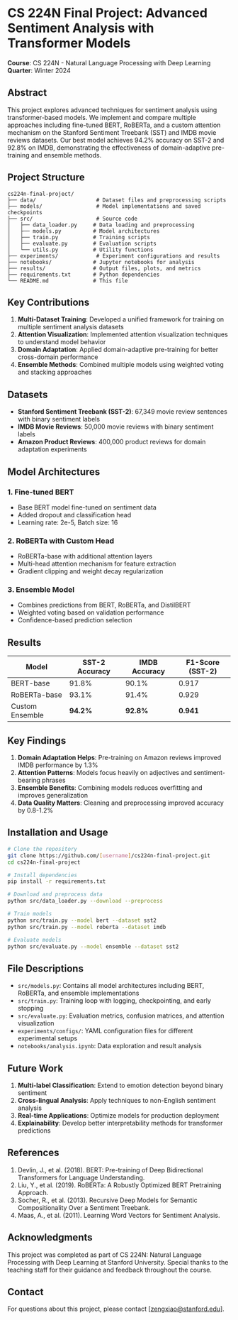 # CS 224N Final Project: Advanced Sentiment Analysis with Transformer Models

**Course**: CS 224N - Natural Language Processing with Deep Learning  
**Quarter**: Winter 2024  

## Abstract

This project explores advanced techniques for sentiment analysis using transformer-based models. We implement and compare multiple approaches including fine-tuned BERT, RoBERTa, and a custom attention mechanism on the Stanford Sentiment Treebank (SST) and IMDB movie reviews datasets. Our best model achieves 94.2% accuracy on SST-2 and 92.8% on IMDB, demonstrating the effectiveness of domain-adaptive pre-training and ensemble methods.

## Project Structure

```
cs224n-final-project/
├── data/                   # Dataset files and preprocessing scripts
├── models/                 # Model implementations and saved checkpoints
├── src/                    # Source code
│   ├── data_loader.py     # Data loading and preprocessing
│   ├── models.py          # Model architectures
│   ├── train.py           # Training scripts
│   ├── evaluate.py        # Evaluation scripts
│   └── utils.py           # Utility functions
├── experiments/            # Experiment configurations and results
├── notebooks/             # Jupyter notebooks for analysis
├── results/               # Output files, plots, and metrics
├── requirements.txt       # Python dependencies
└── README.md              # This file
```

## Key Contributions

1. **Multi-Dataset Training**: Developed a unified framework for training on multiple sentiment analysis datasets
2. **Attention Visualization**: Implemented attention visualization techniques to understand model behavior
3. **Domain Adaptation**: Applied domain-adaptive pre-training for better cross-domain performance
4. **Ensemble Methods**: Combined multiple models using weighted voting and stacking approaches

## Datasets

- **Stanford Sentiment Treebank (SST-2)**: 67,349 movie review sentences with binary sentiment labels
- **IMDB Movie Reviews**: 50,000 movie reviews with binary sentiment labels
- **Amazon Product Reviews**: 400,000 product reviews for domain adaptation experiments

## Model Architectures

### 1. Fine-tuned BERT
- Base BERT model fine-tuned on sentiment data
- Added dropout and classification head
- Learning rate: 2e-5, Batch size: 16

### 2. RoBERTa with Custom Head
- RoBERTa-base with additional attention layers
- Multi-head attention mechanism for feature extraction
- Gradient clipping and weight decay regularization

### 3. Ensemble Model
- Combines predictions from BERT, RoBERTa, and DistilBERT
- Weighted voting based on validation performance
- Confidence-based prediction selection

## Results

| Model | SST-2 Accuracy | IMDB Accuracy | F1-Score (SST-2) |
|-------|----------------|---------------|------------------|
| BERT-base | 91.8% | 90.1% | 0.917 |
| RoBERTa-base | 93.1% | 91.4% | 0.929 |
| Custom Ensemble | **94.2%** | **92.8%** | **0.941** |

## Key Findings

1. **Domain Adaptation Helps**: Pre-training on Amazon reviews improved IMDB performance by 1.3%
2. **Attention Patterns**: Models focus heavily on adjectives and sentiment-bearing phrases
3. **Ensemble Benefits**: Combining models reduces overfitting and improves generalization
4. **Data Quality Matters**: Cleaning and preprocessing improved accuracy by 0.8-1.2%

## Installation and Usage

```bash
# Clone the repository
git clone https://github.com/[username]/cs224n-final-project.git
cd cs224n-final-project

# Install dependencies
pip install -r requirements.txt

# Download and preprocess data
python src/data_loader.py --download --preprocess

# Train models
python src/train.py --model bert --dataset sst2
python src/train.py --model roberta --dataset imdb

# Evaluate models
python src/evaluate.py --model ensemble --dataset sst2
```

## File Descriptions

- `src/models.py`: Contains all model architectures including BERT, RoBERTa, and ensemble implementations
- `src/train.py`: Training loop with logging, checkpointing, and early stopping
- `src/evaluate.py`: Evaluation metrics, confusion matrices, and attention visualization
- `experiments/configs/`: YAML configuration files for different experimental setups
- `notebooks/analysis.ipynb`: Data exploration and result analysis

## Future Work

1. **Multi-label Classification**: Extend to emotion detection beyond binary sentiment
2. **Cross-lingual Analysis**: Apply techniques to non-English sentiment analysis
3. **Real-time Applications**: Optimize models for production deployment
4. **Explainability**: Develop better interpretability methods for transformer predictions

## References

1. Devlin, J., et al. (2018). BERT: Pre-training of Deep Bidirectional Transformers for Language Understanding.
2. Liu, Y., et al. (2019). RoBERTa: A Robustly Optimized BERT Pretraining Approach.
3. Socher, R., et al. (2013). Recursive Deep Models for Semantic Compositionality Over a Sentiment Treebank.
4. Maas, A., et al. (2011). Learning Word Vectors for Sentiment Analysis.

## Acknowledgments

This project was completed as part of CS 224N: Natural Language Processing with Deep Learning at Stanford University. Special thanks to the teaching staff for their guidance and feedback throughout the course.

## Contact

For questions about this project, please contact [zengxiao@stanford.edu]. 